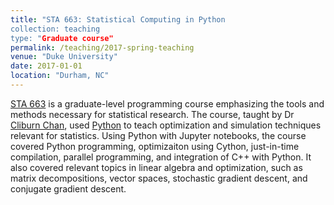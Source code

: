 ```yaml
---
title: "STA 663: Statistical Computing in Python
collection: teaching
type: "Graduate course"
permalink: /teaching/2017-spring-teaching
venue: "Duke University"
date: 2017-01-01
location: "Durham, NC"
---
```


[STA 663](http://stat.duke.edu/courses/STA663L) is a graduate-level programming course emphasizing the tools and methods necessary for statistical research. The course, taught by Dr [Cliburn Chan](https://genome.duke.edu/directory/cbb-faculty/cliburn-chan-phd), used [Python](https://www.python.org/) to teach optimization and simulation techniques relevant for statistics. Using Python with Jupyter notebooks, the course covered Python programming, optimizaiton using Cython, just-in-time compilation, parallel programming, and integration of C++ with Python. It also covered relevant topics in linear algebra and optimization, such as matrix decompositions, vector spaces, stochastic gradient descent, and conjugate gradient descent. 

